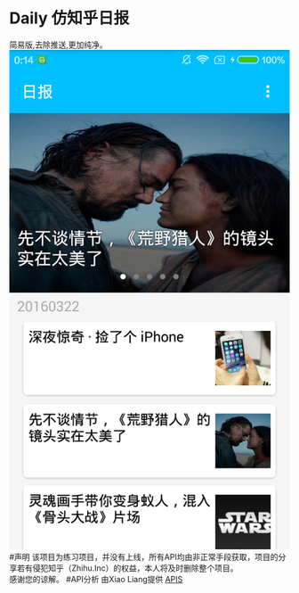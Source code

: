 # Daily  仿知乎日报
简易版,去除推送,更加纯净。
![](https://github.com/EoniJJ/Daily/blob/master/app_view.png)
#声明
该项目为练习项目，并没有上线，所有API均由非正常手段获取，项目的分享若有侵犯知乎（Zhihu.Inc）的权益，本人将及时删除整个项目。<br/>
感谢您的谅解。
#API分析
由Xiao Liang提供
[APIS](https://github.com/izzyleung/ZhihuDailyPurify/wiki/%E7%9F%A5%E4%B9%8E%E6%97%A5%E6%8A%A5-API-%E5%88%86%E6%9E%90)

